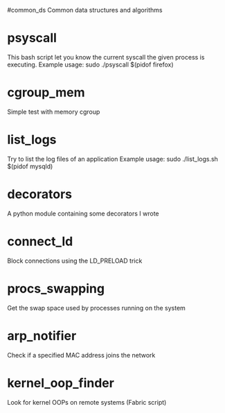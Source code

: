 #common_ds
Common data structures and algorithms

# psyscall
This bash script let you know the current syscall the given process is executing.
Example usage: sudo ./psyscall $(pidof firefox)

# cgroup_mem
Simple test with memory cgroup

# list_logs
Try to list the log files of an application
Example usage: sudo ./list_logs.sh $(pidof mysqld)

# decorators
A python module containing some decorators I wrote

# connect_ld
Block connections using the LD_PRELOAD trick

# procs_swapping
Get the swap space used by processes running on the system

# arp_notifier
Check if a specified MAC address joins the network

# kernel_oop_finder
Look for kernel OOPs on remote systems (Fabric script)
